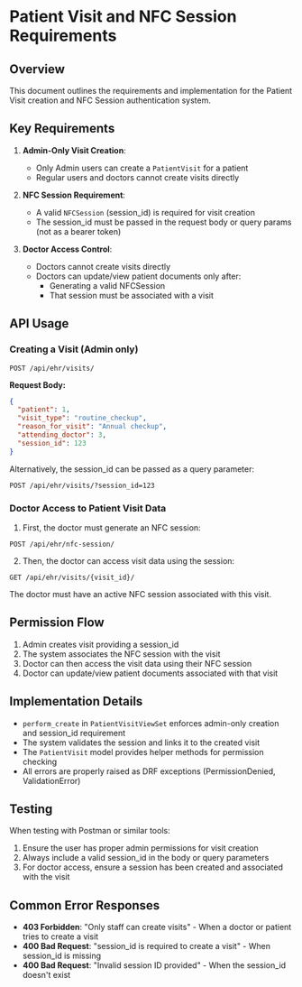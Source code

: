 # Patient Visit and NFC Session Requirements

## Overview

This document outlines the requirements and implementation for the Patient Visit creation and NFC Session authentication system.

## Key Requirements

1. **Admin-Only Visit Creation**: 
   - Only Admin users can create a `PatientVisit` for a patient
   - Regular users and doctors cannot create visits directly

2. **NFC Session Requirement**:
   - A valid `NFCSession` (session_id) is required for visit creation
   - The session_id must be passed in the request body or query params (not as a bearer token)

3. **Doctor Access Control**:
   - Doctors cannot create visits directly
   - Doctors can update/view patient documents only after:
     - Generating a valid NFCSession
     - That session must be associated with a visit

## API Usage

### Creating a Visit (Admin only)

```
POST /api/ehr/visits/
```

**Request Body:**
```json
{
  "patient": 1,
  "visit_type": "routine_checkup",
  "reason_for_visit": "Annual checkup",
  "attending_doctor": 3,
  "session_id": 123
}
```

Alternatively, the session_id can be passed as a query parameter:
```
POST /api/ehr/visits/?session_id=123
```

### Doctor Access to Patient Visit Data

1. First, the doctor must generate an NFC session:
```
POST /api/ehr/nfc-session/
```

2. Then, the doctor can access visit data using the session:
```
GET /api/ehr/visits/{visit_id}/
```
The doctor must have an active NFC session associated with this visit.

## Permission Flow

1. Admin creates visit providing a session_id
2. The system associates the NFC session with the visit
3. Doctor can then access the visit data using their NFC session
4. Doctor can update/view patient documents associated with that visit

## Implementation Details

- `perform_create` in `PatientVisitViewSet` enforces admin-only creation and session_id requirement
- The system validates the session and links it to the created visit
- The `PatientVisit` model provides helper methods for permission checking
- All errors are properly raised as DRF exceptions (PermissionDenied, ValidationError)

## Testing

When testing with Postman or similar tools:

1. Ensure the user has proper admin permissions for visit creation
2. Always include a valid session_id in the body or query parameters
3. For doctor access, ensure a session has been created and associated with the visit

## Common Error Responses

- **403 Forbidden**: "Only staff can create visits" - When a doctor or patient tries to create a visit
- **400 Bad Request**: "session_id is required to create a visit" - When session_id is missing
- **400 Bad Request**: "Invalid session ID provided" - When the session_id doesn't exist

